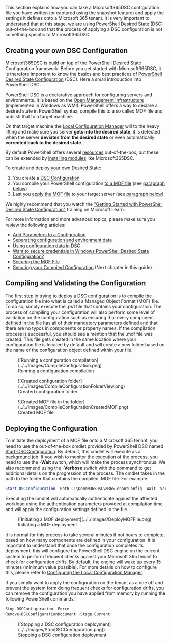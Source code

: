 This section explains how you can take a Microsoft365DSC configuration file you have written (or captured using the snapshot feature) and apply the settings it defines onto a Microsoft 365 tenant. It is very important to understand that at this stage, we are using PowerShell Desired State (DSC) out-of-the-box and that the process of applying a DSC configuration is not something specific to Microsoft365DSC.

## Creating your own DSC Configuration

Microsoft365DSC is build on top of the PowerShell Desired State Configuration framework. Before you get started with Microsoft365DSC, it is therefore important to know the basics and best practices of <a href="https://docs.microsoft.com/en-us/powershell/dsc/overview/dscforengineers?view=dsc-1.1" target="_blank">PowerShell Desired State Configuration</a> (DSC). Here a small introduction into PowerShell DSC:

PowerShell DSC is a declarative approach for configuring servers and environments. It is based on the <a href="https://en.wikipedia.org/wiki/Open_Management_Infrastructure" target="_blank">Open Management Infrastructure</a> (implemented in Windows as WMI). PowerShell offers a way to declare a desired state in PowerShell syntax, compile this to a so called MOF file and publish that to a target machine.

On that target machine the <a href="https://docs.microsoft.com/en-us/powershell/dsc/managing-nodes/metaconfig?view=dsc-1.1" target="_blank">Local Configuration Manager</a> will to the heavy lifting and make sure you server __gets into the desired state__, it is detected when the server __deviates from the desired state__ or even automatically __corrected back to the desired state__.

By default PowerShell offers several <a href="https://docs.microsoft.com/en-us/powershell/dsc/resources/resources?view=dsc-1.1#windows-built-in-resources" target="_blank">resources</a> out-of-the-box, but these can be extended by <a href="https://docs.microsoft.com/en-us/powershell/dsc/configurations/install-additional-dsc-resources?view=dsc-1.1" target="_blank">installing modules</a> like Microsoft365DSC.

To create and deploy your own Desired State:

1. You create a <a href="https://docs.microsoft.com/en-us/powershell/dsc/configurations/configurations?view=dsc-1.1" target="_blank">DSC Configuration</a>
2. You compile your PowerShell configuration <a href="https://docs.microsoft.com/en-us/powershell/dsc/configurations/write-compile-apply-configuration?view=dsc-1.1#compile-the-configuration" target="_blank">to a MOF file</a> (see <a href="#compiling-and-validating-the-configuration">paragraph below</a>)
3. Last you <a href="https://docs.microsoft.com/en-us/powershell/dsc/configurations/write-compile-apply-configuration?view=dsc-1.1#apply-the-configuration" target="_blank">apply the MOF file</a> to your target server (see <a href="#deploying-the-configuration">paragraph below</a>)

We highly recommend that you watch the <a href="https://docs.microsoft.com/en-us/shows/getting-started-with-powershell-dsc/" target="_blank">"Getting Started with PowerShell Desired State Configuration"</a> training on Microsoft Learn.

For more information and more advanced topics, please make sure you review the following articles:

- <a href="https://docs.microsoft.com/en-us/powershell/dsc/configurations/add-parameters-to-a-configuration?view=dsc-1.1" target="_blank">Add Parameters to a Configuration</a>
- <a href="https://docs.microsoft.com/en-us/powershell/dsc/configurations/separatingenvdata?view=dsc-1.1" target="_blank">Separating configuration and environment data</a>
- <a href="https://docs.microsoft.com/en-us/powershell/dsc/configurations/configdata?view=dsc-1.1" target="_blank">Using configuration data in DSC</a>
- <a href="https://devblogs.microsoft.com/powershell/want-to-secure-credentials-in-windows-powershell-desired-state-configuration" target="_blank">Want to secure credentials in Windows PowerShell Desired State Configuration?</a>
- <a href="https://docs.microsoft.com/en-us/powershell/dsc/pull-server/securemof?view=dsc-1.1" target="_blank">Securing the MOF File</a>
- [Securing your Compiled Configuration](../securing-configurations) (Next chapter in this guide)

## Compiling and Validating the Configuration

The first step in trying to deploy a DSC configuration is to compile the configuration file into what is called a Managed Object Format (MOF) file. To do so, simply execute the .ps1 file that contains your configuration. The process of compiling your configuration will also perform some level of validation on the configuration such as ensuring that every component defined in the file has all of their mandatory parameters defined and that there are no typos in components or property names. If the compilation process is successful, you should see a mention that the .mof file was created. This file gets created in the same location where your configuration file is located by default and will create a new folder based on the name of the configuration object defined within your file.

<figure markdown>
  ![Running a configuration compilation](../../Images/CompileConfiguration.png)
  <figcaption>Running a configuration compilation</figcaption>
</figure>

<figure markdown>
  ![Created configuration folder](../../Images/CompileConfigurationFolderView.png)
  <figcaption>Created configuration folder</figcaption>
</figure>

<figure markdown>
  ![Created MOF file in the folder](../../Images/CompileConfigurationCreatedMOF.png)
  <figcaption>Created MOF file</figcaption>
</figure>

## Deploying the Configuration
To initiate the deployment of a MOF file onto a Microsoft 365 tenant, you need to use the out-of-the-box cmdlet provided by PowerShell DSC named <a href="https://docs.microsoft.com/en-us/powershell/module/psdesiredstateconfiguration/start-dscconfiguration?view=dsc-1.1" target="_blank">Start-DSCConfiguration</a>. By default, this cmdlet will execute as a background job. If you wish to monitor the execution of the process, you need to use the **-Wait** switch, which will make the process synchronous. We also recommend using the **-Verbose** switch with the command to get additional details on the progression of the process. The cmdlet takes in the path to the folder that contains the compiled .MOF file. For example:

```PowerShell
Start-DSCConfiguration -Path C:\DemoM365DSC\M365TenantConfig -Wait -Verbose -Force
```

Executing the cmdlet will automatically authenticate against the affected workload using the authentication parameters provided at compilation time and will apply the configuration settings defined in the file.

<figure markdown>
  ![Initiating a MOF deployment](../../Images/DeployMOFFile.png)
  <figcaption>Initiating a MOF deployment</figcaption>
</figure>

It is normal for this process to take several minutes if not hours to complete, based on how many components are defined in your configuration. It is important to understand that once the configuration completes its deployment, this will configure the PowerShell DSC engine on the current system to perform frequent checks against your Microsoft 365 tenant to check for configuration drifts. By default, the engine will wake up every 15 minutes (minimum value possible). For more details on how to configure this, please refer to <a href="https://docs.microsoft.com/en-us/powershell/dsc/managing-nodes/metaconfig?view=dsc-1.1" target="_blank">Configuring the Local Configuration Manager</a>.

If you simply want to apply the configuration on the tenant as a one off and prevent the system form doing frequent checks for configuration drifts, you can remove the configuration you have applied from memory by running the following PowerShell commands:

```PowerShell
Stop-DSCConfiguration -Force
Remove-DSCConfigurationDocument -Stage Current
```

<figure markdown>
  ![Stopping a DSC configuration deployment](../../Images/StopDSCConfiguration.png))
  <figcaption>Stopping a DSC configuration deployment</figcaption>
</figure>
